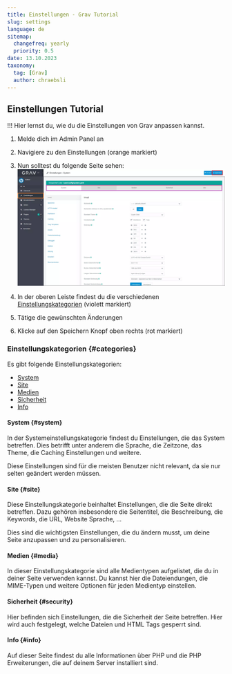 ```yaml
---
title: Einstellungen - Grav Tutorial
slug: settings
language: de
sitemap:
  changefreq: yearly
  priority: 0.5
date: 13.10.2023
taxonomy:
  tag: [Grav]
  author: chraebsli
---
```


## Einstellungen Tutorial

!!! Hier lernst du, wie du die Einstellungen von Grav anpassen kannst.

1. Melde dich im Admin Panel an
2. Navigiere zu den Einstellungen (orange markiert)
3. Nun solltest du folgende Seite sehen:
![Screenshot Einstellungen](settings.webp)

4. In der oberen Leiste findest du die verschiedenen [Einstellungskategorien](#categories) (violett markiert)
5. Tätige die gewünschten Änderungen
6. Klicke auf den Speichern Knopf oben rechts (rot markiert)

### Einstellungskategorien {#categories}

Es gibt folgende Einstellungskategorien:

- [System](#system)
- [Site](#site)
- [Medien](#media)
- [Sicherheit](#security)
- [Info](#info)

#### System {#system}

In der Systemeinstellungskategorie findest du Einstellungen, die das System betreffen. Dies betrifft unter anderem die Sprache, die Zeitzone, das Theme, die Caching Einstellungen und weitere.

Diese Einstellungen sind für die meisten Benutzer nicht relevant, da sie nur selten geändert werden müssen.

#### Site {#site}

Diese Einstellungskategorie beinhaltet Einstellungen, die die Seite direkt betreffen. Dazu gehören insbesondere die Seitentitel, die Beschreibung, die Keywords, die URL, Website Sprache, ...

Dies sind die wichtigsten Einstellungen, die du ändern musst, um deine Seite anzupassen und zu personalisieren.

#### Medien {#media}

In dieser Einstellungskategorie sind alle Medientypen aufgelistet, die du in deiner Seite verwenden kannst. Du kannst hier die Dateiendungen, die MIME-Typen und weitere Optionen für jeden Medientyp einstellen.

#### Sicherheit {#security}

Hier befinden sich Einstellungen, die die Sicherheit der Seite betreffen. Hier wird auch festgelegt, welche Dateien und HTML Tags gesperrt sind.

#### Info {#info}

Auf dieser Seite findest du alle Informationen über PHP und die PHP Erweiterungen, die auf deinem Server installiert sind.
